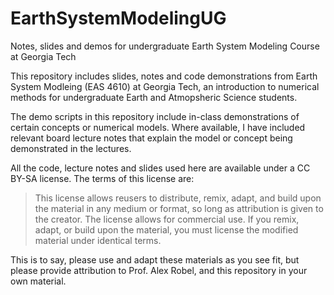 # EarthSystemModelingUG
Notes, slides and demos for undergraduate Earth System Modeling Course at Georgia Tech

This repository includes slides, notes and code demonstrations from Earth System Modleing (EAS 4610) at Georgia Tech, an introduction to numerical methods for undergraduate Earth and Atmopsheric Science students.

The demo scripts in this repository include in-class demonstrations of certain concepts or numerical models. Where available, I have included relevant board lecture notes that explain the model or concept being demonstrated in the lectures.

All the code, lecture notes and slides used here are available under a CC BY-SA license. The terms of this license are:

> This license allows reusers to distribute, remix, adapt, and build upon the material in any medium or format, so long as attribution is given to the creator. The license allows for commercial use. If you remix, adapt, or build upon the material, you must license the modified material under identical terms.

This is to say, please use and adapt these materials as you see fit, but please provide attribution to Prof. Alex Robel, and this repository in your own material.
